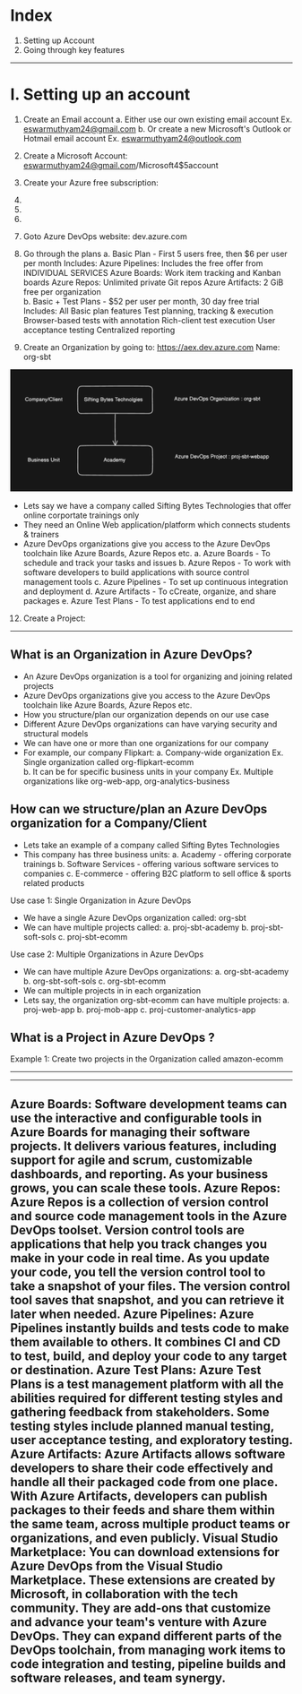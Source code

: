 # Index
1. Setting up Account
2. Going through key features 
-------------------------------------------------------------------------------------------------------------------------------------------------------------------------------------------------------------------------------------------------------------------------------------------------------
# I. Setting up an account
1. Create an Email account
    a. Either use our own existing email account    Ex. eswarmuthyam24@gmail.com
    b. Or create a new Microsoft's Outlook or Hotmail email account  Ex. eswarmuthyam24@outlook.com
   
2. Create a Microsoft Account: eswarmuthyam24@gmail.com/Microsoft4$5account   
3. Create your Azure free subscription: 
   
6.
7.
8.
9. Goto Azure DevOps website: dev.azure.com
10. Go through the plans
    a. Basic Plan - First 5 users free, then $6 per user per month
                    Includes: Azure Pipelines: Includes the free offer from INDIVIDUAL SERVICES
                              Azure Boards: Work item tracking and Kanban boards
                              Azure Repos: Unlimited private Git repos
                              Azure Artifacts: 2 GiB free per organization   
    b. Basic + Test Plans - $52 per user per month, 30 day free trial
                    Includes: All Basic plan features
                              Test planning, tracking & execution
                              Browser-based tests with annotation
                              Rich-client test execution
                              User acceptance testing
                              Centralized reporting


11. Create an Organization by going to:  https://aex.dev.azure.com
    Name: org-sbt

![A simple use case of a simple company having just one business unit](../assets/simple-org-proj.png)

 - Lets say we have a company called Sifting Bytes Technologies that offer online corportate trainings only
 - They need an Online Web application/platform which connects students & trainers
 - Azure DevOps organizations give you access to the Azure DevOps toolchain like Azure Boards, Azure Repos etc.
    a. Azure Boards     - To schedule and track your tasks and issues
    b. Azure Repos      - To work with software developers to build applications with source control management tools
    c. Azure Pipelines  - To set up continuous integration and deployment
    d. Azure Artifacts  - To cCreate, organize, and share packages
    e. Azure Test Plans - To test applications end to end 

12. Create a Project:

-------------------------------------------------------------------------------------------------------------------------------------------------------------------------------------------------------------------------------------------------------------------------------------------------------
## What is an Organization in Azure DevOps?  
 - An Azure DevOps organization is a tool for organizing and joining related projects
 - Azure DevOps organizations give you access to the Azure DevOps toolchain like Azure Boards, Azure Repos etc.
 - How you structure/plan our organization depends on our use case
 - Different Azure DevOps organizations can have varying security and structural models
 - We can have one or more than one organizations for our company
 - For example, our company Flipkart:
    a. Company-wide organization                                 Ex. Single organization called org-flipkart-ecomm   
    b. It can be for specific business units in your company     Ex. Multiple organizations like org-web-app, org-analytics-business 

## How can we structure/plan an Azure DevOps organization for a Company/Client 
 - Lets take an example of a company called Sifting Bytes Technologies
 - This company has three business units:
    a. Academy            - offering corporate trainings
    b. Software Services  - offering various software services to companies
    c. E-commerce         - offering B2C platform to sell office & sports related products 

Use case 1: Single Organization in Azure DevOps
 - We have a single Azure DevOps organization called: org-sbt
 - We can have multiple projects called:
     a. proj-sbt-academy
     b. proj-sbt-soft-sols
     c. proj-sbt-ecomm


Use case 2: Multiple Organizations in Azure DevOps
 - We can have multiple Azure DevOps organizations:
    a. org-sbt-academy
    b. org-sbt-soft-sols
    c. org-sbt-ecomm
 - We can multiple projects in in each organization
 - Lets say, the organization org-sbt-ecomm can have multiple projects:
    a. proj-web-app
    b. proj-mob-app
    c. proj-customer-analytics-app
 
 
## What is a Project in Azure DevOps ?
Example 1: Create two projects in the Organization called amazon-ecomm
             
             
-------------------------------------------------------------------------------------------------------------------------------------------------------------------------------------------------------------------------------------------------------------------------------------------------------

-------------------------------------------------------------------------------------------------------------------------------------------------------------------------------------------------------------------------------------------------------------------------------------------------------
Azure Boards: Software development teams can use the interactive and configurable tools in Azure Boards for managing their software projects. It delivers various features, including support for agile and scrum, customizable dashboards, and reporting. As your business grows, you can scale these tools.
Azure Repos: Azure Repos is a collection of version control and source code management tools in the Azure DevOps toolset. Version control tools are applications that help you track changes you make in your code in real time. As you update your code, you tell the version control tool to take a snapshot of your files. The version control tool saves that snapshot, and you can retrieve it later when needed.
Azure Pipelines: Azure Pipelines instantly builds and tests code to make them available to others. It combines CI and CD to test, build, and deploy your code to any target or destination.
Azure Test Plans: Azure Test Plans is a test management platform with all the abilities required for different testing styles and gathering feedback from stakeholders. Some testing styles include planned manual testing, user acceptance testing, and exploratory testing.
Azure Artifacts: Azure Artifacts allows software developers to share their code effectively and handle all their packaged code from one place. With Azure Artifacts, developers can publish packages to their feeds and share them within the same team, across multiple product teams or organizations, and even publicly.
Visual Studio Marketplace: You can download extensions for Azure DevOps from the Visual Studio Marketplace. These extensions are created by Microsoft, in collaboration with the tech community. They are add-ons that customize and advance your team's venture with Azure DevOps. They can expand different parts of the DevOps toolchain, from managing work items to code integration and testing, pipeline builds and software releases, and team synergy.
--------
